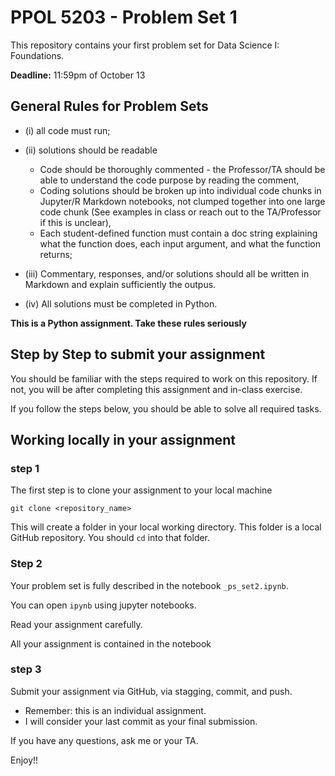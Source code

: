 # PPOL 5203 - Problem Set 1

This repository contains your first problem set for Data Science I: Foundations. 

**Deadline:** 11:59pm of October 13

## General Rules for Problem Sets


- (i) all code must run;

- (ii) solutions should be readable

    -   Code should be thoroughly commented - the Professor/TA should be able to understand the code purpose by reading the comment,
    -   Coding solutions should be broken up into individual code chunks in Jupyter/R Markdown notebooks, not clumped together into one large code chunk (See examples in class or reach out to the TA/Professor if this is unclear),
    -   Each student-defined function must contain a doc string explaining what the function does, each input argument, and what the function returns;


- (iii) Commentary, responses, and/or solutions should all be written in Markdown and explain sufficiently the outpus.

- (iv) All solutions  must be completed in Python.

**This is a Python assignment. Take these rules seriously**

## Step by Step to submit your assignment

You should be familiar with the steps required to work on this repository. If not, you will be after completing this assignment and in-class exercise. 

If you follow the steps below, you should be able to solve all required tasks. 

## Working locally in your assignment

### step 1

The first step is to clone your assignment to your local machine

```
git clone <repository_name>
```

This will create a folder in your local working directory. This folder is a local GitHub repository. You should `cd` into that folder. 

### Step 2

Your problem set is fully described in the notebook `_ps_set2.ipynb`. 

You can open `ipynb` using jupyter notebooks. 

Read your assignment carefully. 

All your assignment is contained in the notebook

### step 3

Submit your assignment via GitHub, via stagging, commit, and push. 

- Remember: this is an individual assignment.
- I will consider your last commit as your final submission.

If you have any questions, ask me or your TA. 

Enjoy!!
